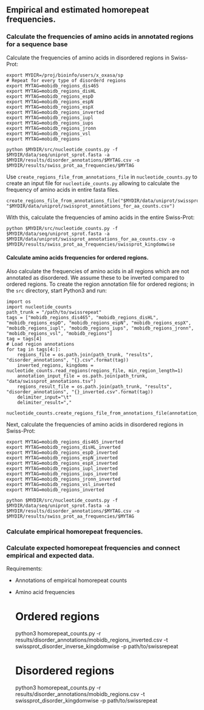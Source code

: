 ##  Empirical and estimated homorepeat frequencies.

### Calculate the frequencies of amino acids in annotated regions for a sequence base

Calculate the frequencies of amino acids in disordered regions in Swiss-Prot:

    export MYDIR=/proj/bioinfo/users/x_oxasa/sp
    # Repeat for every type of disorderd regions
    export MYTAG=mobidb_regions_dis465
    export MYTAG=mobidb_regions_disHL
    export MYTAG=mobidb_regions_espD
    export MYTAG=mobidb_regions_espN
    export MYTAG=mobidb_regions_espX
    export MYTAG=mobidb_regions_inverted
    export MYTAG=mobidb_regions_iupl
    export MYTAG=mobidb_regions_iups
    export MYTAG=mobidb_regions_jronn
    export MYTAG=mobidb_regions_vsl
    export MYTAG=mobidb_regions

    python $MYDIR/src/nucleotide_counts.py -f $MYDIR/data/seq/uniprot_sprot.fasta -a $MYDIR/results/disorder_annotations/$MYTAG.csv -o $MYDIR/results/swiss_prot_aa_frequencies/$MYTAG


	
Use `create_regions_file_from_annotations_file` in `nucleotide_counts.py` to create an input file for `nucleotide_counts.py` allowing to calculate the frequency of amino acids in entire fasta files.

	create_regions_file_from_annotations_file("$MYDIR/data/uniprot/swissprot_annotations.tab", "$MYDIR/data/uniprot/swissprot_annotations_for_aa_counts.csv")
	
	
With this, calculate the frequencies of amino acids in the entire Swiss-Prot:

	python $MYDIR/src/nucleotide_counts.py -f $MYDIR/data/seq/uniprot_sprot.fasta -a $MYDIR/data/uniprot/swissprot_annotations_for_aa_counts.csv -o $MYDIR/results/swiss_prot_aa_frequencies/swissprot_kingdomwise

#### Calculate amino acids frequencies for ordered regions.
Also calculate the frequencies of amino acids in all regions which are not annotated as disordered. We assume these to be inverted compared to ordered regions.
To create the region annotation file for ordered regions; in the `src` directory, start Python3 and run:

    import os
    import nucleotide_counts
    path_trunk = "/path/to/swissrepeat"
    tags = ["mobidb_regions_dis465", "mobidb_regions_disHL", "mobidb_regions_espD", "mobidb_regions_espN", "mobidb_regions_espX", "mobidb_regions_iupl", "mobidb_regions_iups", "mobidb_regions_jronn", "mobidb_regions_vsl", "mobidb_regions"]
    tag = tags[4]
    # Load region annotations
    for tag in tags[4:]:
        regions_file = os.path.join(path_trunk, "results", "disorder_annotations", "{}.csv".format(tag))
        inverted_regions, kingdoms = nucleotide_counts.read_regions(regions_file, min_region_length=1)
        annotation_input_file = os.path.join(path_trunk, "data/swissprot_annotations.tsv")
        regions_result_file = os.path.join(path_trunk, "results", "disorder_annotations", "{}_inverted.csv".format(tag))
        delimiter_input="\t"
        delimiter_result=","
        nucleotide_counts.create_regions_file_from_annotations_file(annotation_input_file,regions_result_file,delimiter_input,delimiter_result,inverted_regions)

Next, calculate the frequencies of amino acids in disordered regions in Swiss-Prot:

    export MYTAG=mobidb_regions_dis465_inverted
    export MYTAG=mobidb_regions_disHL_inverted
    export MYTAG=mobidb_regions_espD_inverted
    export MYTAG=mobidb_regions_espN_inverted
    export MYTAG=mobidb_regions_espX_inverted
    export MYTAG=mobidb_regions_iupl_inverted
    export MYTAG=mobidb_regions_iups_inverted
    export MYTAG=mobidb_regions_jronn_inverted
    export MYTAG=mobidb_regions_vsl_inverted
    export MYTAG=mobidb_regions_inverted

    python $MYDIR/src/nucleotide_counts.py -f $MYDIR/data/seq/uniprot_sprot.fasta -a $MYDIR/results/disorder_annotations/$MYTAG.csv -o $MYDIR/results/swiss_prot_aa_frequencies/$MYTAG


	

### Calculate empirical homorepeat frequencies.


### Calculate expected homorepeat frequencies and connect empirical and expected data.

Requirements: 
- Annotations of empirical homorepeat counts
- Amino acid frequencies 


	# Ordered regions
	python3 homorepeat_counts.py -r results/disorder_annotations/mobidb_regions_inverted.csv -t swissprot_disorder_inverse_kingdomwise -p path/to/swissrepeat
	
	# Disordered regions
	python3 homorepeat_counts.py -r results/disorder_annotations/mobidb_regions.csv -t swissprot_disorder_kingdomwise -p path/to/swissrepeat
